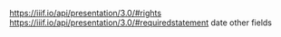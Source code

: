 https://iiif.io/api/presentation/3.0/#rights
https://iiif.io/api/presentation/3.0/#requiredstatement
date
other fields